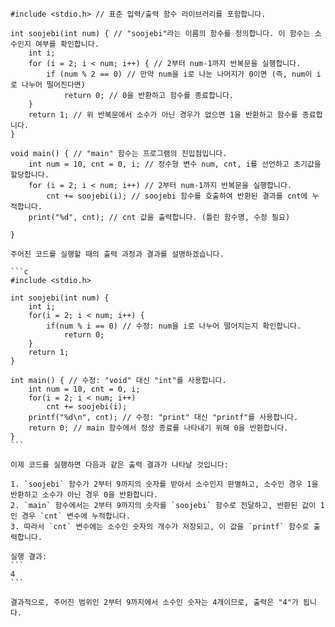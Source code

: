 ````
#include <stdio.h> // 표준 입력/출력 함수 라이브러리를 포함합니다.

int soojebi(int num) { // "soojebi"라는 이름의 함수를 정의합니다. 이 함수는 소수인지 여부를 확인합니다.
    int i;
    for (i = 2; i < num; i++) { // 2부터 num-1까지 반복문을 실행합니다.
        if (num % 2 == 0) // 만약 num을 i로 나눈 나머지가 0이면 (즉, num이 i로 나누어 떨어진다면)
            return 0; // 0을 반환하고 함수를 종료합니다.
    }
    return 1; // 위 반복문에서 소수가 아닌 경우가 없으면 1을 반환하고 함수를 종료합니다.
}

void main() { // "main" 함수는 프로그램의 진입점입니다.
    int num = 10, cnt = 0, i; // 정수형 변수 num, cnt, i를 선언하고 초기값을 할당합니다.
    for (i = 2; i < num; i++) // 2부터 num-1까지 반복문을 실행합니다.
        cnt += soojebi(i); // soojebi 함수를 호출하여 반환된 결과를 cnt에 누적합니다.
    print("%d", cnt); // cnt 값을 출력합니다. (틀린 함수명, 수정 필요)

}
````
````
주어진 코드를 실행할 때의 출력 과정과 결과를 설명하겠습니다.

```c
#include <stdio.h>

int soojebi(int num) {
    int i;
    for(i = 2; i < num; i++) {
        if(num % i == 0) // 수정: num을 i로 나누어 떨어지는지 확인합니다.
            return 0;
    }
    return 1;
}

int main() { // 수정: "void" 대신 "int"를 사용합니다.
    int num = 10, cnt = 0, i;
    for(i = 2; i < num; i++)
        cnt += soojebi(i);
    printf("%d\n", cnt); // 수정: "print" 대신 "printf"를 사용합니다.
    return 0; // main 함수에서 정상 종료를 나타내기 위해 0을 반환합니다.
}
```

이제 코드를 실행하면 다음과 같은 출력 결과가 나타날 것입니다:

1. `soojebi` 함수가 2부터 9까지의 숫자를 받아서 소수인지 판별하고, 소수인 경우 1을 반환하고 소수가 아닌 경우 0을 반환합니다.
2. `main` 함수에서는 2부터 9까지의 숫자를 `soojebi` 함수로 전달하고, 반환된 값이 1인 경우 `cnt` 변수에 누적합니다.
3. 따라서 `cnt` 변수에는 소수인 숫자의 개수가 저장되고, 이 값을 `printf` 함수로 출력합니다.

실행 결과:
```
4
```

결과적으로, 주어진 범위인 2부터 9까지에서 소수인 숫자는 4개이므로, 출력은 "4"가 됩니다.
````
